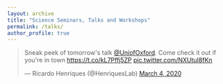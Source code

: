 ```yaml
---
layout: archive
title: "Science Seminars, Talks and Workshops"
permalink: /talks/
author_profile: true
---
```


<blockquote class="twitter-tweet"><p lang="en" dir="ltr">Sneak peek of tomorrow&#39;s talk <a href="https://twitter.com/UniofOxford?ref_src=twsrc%5Etfw">@UniofOxford</a>. Come check it out if you&#39;re in town <a href="https://t.co/kL7Pffj5ZP">https://t.co/kL7Pffj5ZP</a> <a href="https://t.co/NXUtuI8fKn">pic.twitter.com/NXUtuI8fKn</a></p>&mdash; Ricardo Henriques (@HenriquesLab) <a href="https://twitter.com/HenriquesLab/status/1235229885871861762?ref_src=twsrc%5Etfw">March 4, 2020</a></blockquote> <script async src="https://platform.twitter.com/widgets.js" charset="utf-8"></script>
